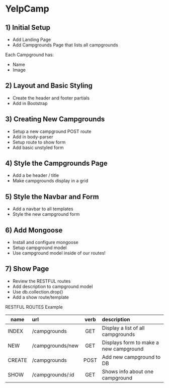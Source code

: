 # YelpCamp

## 1) Initial Setup

* Add Landing Page
* Add Campgrounds Page that lists all campgrounds

Each Campground has:

* Name
* Image

## 2) Layout and Basic Styling

* Create the header and footer partials
* Add in Bootstrap

## 3) Creating New Campgrounds

* Setup a new campground POST route
* Add in body-parser
* Setup route to show form
* Add basic unstyled form

## 4) Style the Campgrounds Page

* Add a be header / title
* Make campgrounds display in a grid

## 5) Style the Navbar and Form

* Add a navbar to all templates
* Style the new campground form

## 6) Add Mongoose

* Install and configure mongoose
* Setup campground model
* Use campground model inside of our routes!

## 7) Show Page

* Review the RESTFUL routes
* Add description to campground model
* Use db.collection.drop()
* Add a show route/template

RESTFUL ROUTES Example

|name        |url           |verb          |description   |
|------------|:-------------|:------------:|:-------------|
|INDEX       |/campgrounds        |GET         |Display a list of all campgrounds|
|NEW         |/campgrounds/new    |GET         |Displays form to make a new campground|
|CREATE      |/campgrounds        |POST        |Add new campground to DB|
|SHOW        |/campgrounds/:id    |GET         |Shows info about one campground|
